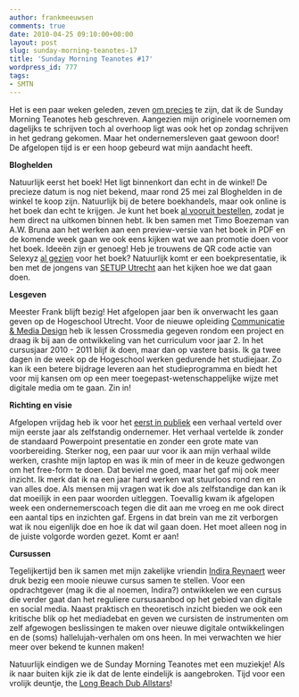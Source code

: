 ```yaml
---
author: frankmeeuwsen
comments: true
date: 2010-04-25 09:10:00+00:00
layout: post
slug: sunday-morning-teanotes-17
title: 'Sunday Morning Teanotes #17'
wordpress_id: 777
tags:
- SMTN
---
```


Het is een paar weken geleden, zeven [om precies](/sunday-morning-teanotes-10/) te zijn, dat ik de Sunday Morning Teanotes heb geschreven. Aangezien mijn originele voornemen om dagelijks te schrijven toch al overhoop ligt was ook het op zondag schrijven in het gedrang gekomen. Maar het ondernemersleven gaat gewoon door! De afgelopen tijd is er een hoop gebeurd wat mijn aandacht heeft.

**Bloghelden**

Natuurlijk eerst het boek! Het ligt binnenkort dan echt in de winkel! De precieze datum is nog niet bekend, maar rond 25 mei zal Bloghelden in de winkel te koop zijn. Natuurlijk bij de betere boekhandels, maar ook online is het boek dan echt te krijgen. Je kunt het boek [al vooruit bestellen](http://ikle.es/BLOGhelden), zodat je hem direct na uitkomen binnen hebt. Ik ben samen met Timo Boezeman van A.W. Bruna aan het werken aan een preview-versie van het boek in PDF en de komende week gaan we ook eens kijken wat we aan promotie doen voor het boek. Ideeën zijn er genoeg! Heb je trouwens de QR code actie van Selexyz [al gezien](/bestel-bloghelden-via-qr-code/) voor het boek? Natuurlijk komt er een boekpresentatie, ik ben met de jongens van [SETUP Utrecht](http://www.setuputrecht.nl) aan het kijken hoe we dat gaan doen.

**Lesgeven**

Meester Frank blijft bezig! Het afgelopen jaar ben ik onverwacht les gaan geven op de Hogeschool Utrecht. Voor de nieuwe opleiding [Communicatie & Media Design](http://www.bachelors.hu.nl/Alle%20bacheloropleidingen/Communication%20Media%20Design.aspx) heb ik lessen Crossmedia gegeven rondom een project en draag ik bij aan de ontwikkeling van het curriculum voor jaar 2. In het cursusjaar 2010 - 2011 blijf ik doen, maar dan op vastere basis. Ik ga twee dagen in de week op de Hogeschool werken gedurende het studiejaar. Zo kan ik een betere bijdrage leveren aan het studieprogramma en biedt het voor mij kansen om op een meer toegepast-wetenschappelijke wijze met digitale media om te gaan. Zin in!

**Richting en visie**

Afgelopen vrijdag heb ik voor het [eerst in publiek](http://www.mindz.com/events/Freelance_Friday_Utrecht) een verhaal verteld over mijn eerste jaar als zelfstandig ondernemer. Het verhaal vertelde ik zonder de standaard Powerpoint presentatie en zonder een grote mate van voorbereiding. Sterker nog, een paar uur voor ik aan mijn verhaal wilde werken, crashte mijn laptop en was ik min of meer in de keuze gedwongen om het free-form te doen. Dat beviel me goed, maar het gaf mij ook meer inzicht. Ik merk dat ik na een jaar hard werken wat stuurloos rond ren en van alles doe. Als mensen mij vragen wat ik doe als zelfstandige dan kan ik dat moeilijk in een paar woorden uitleggen. Toevallig kwam ik afgelopen week een ondernemerscoach tegen die dit aan me vroeg en me ook direct een aantal tips en inzichten gaf. Ergens in dat brein van me zit verborgen wat ik nou eigenlijk doe en hoe ik dat wil gaan doen. Het moet alleen nog in de juiste volgorde worden gezet. Komt er aan!

**Cursussen**

Tegelijkertijd ben ik samen met mijn zakelijke vriendin [Indira Reynaert](http://crossmediaforum.web-log.nl/) weer druk bezig een mooie nieuwe cursus samen te stellen. Voor een opdrachtgever (mag ik die al noemen, Indira?) ontwikkelen we een cursus die verder gaat dan het reguliere cursusaanbod op het gebied van digitale en social media. Naast praktisch en theoretisch inzicht bieden we ook een kritische blik op het mediadebat en geven we cursisten de instrumenten om zelf afgewogen beslissingen te maken over nieuwe digitale ontwikkelingen en de (soms) hallelujah-verhalen om ons heen. In mei verwachten we hier meer over bekend te kunnen maken!

Natuurlijk eindigen we de Sunday Morning Teanotes met een muziekje! Als ik naar buiten kijk zie ik dat de lente eindelijk is aangebroken. Tijd voor een vrolijk deuntje, the [Long Beach Dub Allstars](http://www.youtube.com/watch?v=RSSVaW5fklc)!
